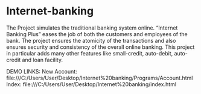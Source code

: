 # Internet-banking
The Project simulates the traditional banking system online. “Internet Banking Plus” eases the job of both the customers and employees of the bank.
The project ensures the atomicity of the transactions and also ensures security and consistency of the overall online banking. 
This project in particular adds many other features like small-credit, auto-debit, auto-credit and loan facility.

DEMO LINKS:
New Account: file:///C:/Users/User/Desktop/Internet%20banking/Programs/Account.html
Index: file:///C:/Users/User/Desktop/Internet%20banking/index.html
